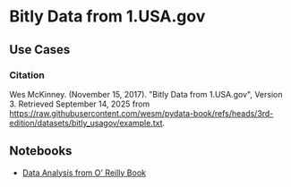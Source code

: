 # Bitly Data from 1.USA.gov

## Use Cases



### Citation

Wes McKinney. (November 15, 2017). "Bitly Data from 1.USA.gov", Version 3. Retrieved September 14, 2025 from https://raw.githubusercontent.com/wesm/pydata-book/refs/heads/3rd-edition/datasets/bitly_usagov/example.txt.

## Notebooks

* [Data Analysis from O&#39; Reilly Book](./01_pydata_analysis_notebook.ipynb)
